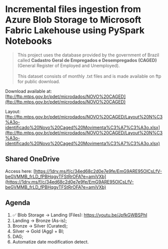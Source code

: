 # Incremental files ingestion from Azure Blob Storage to Microsoft Fabric Lakehouse using PySpark Notebooks  

> This project uses the database provided by the government of Brazil called **Cadastro Geral de Empregados e Desempregados (CAGED)** (General Register of Employed and Unemployed).<br><br>
> This dataset consists of monthly .txt files and is made available on ftp for public download.  <br> 
  
Download available at: [ftp://ftp.mtps.gov.br/pdet/microdados/NOVO%20CAGED](ftp://ftp.mtps.gov.br/pdet/microdados/NOVO%20CAGED)   

Layout: [ftp://ftp.mtps.gov.br/pdet/microdados/NOVO%20CAGED/Layout%20N%C3%A3o-identificado%20Novo%20Caged%20Movimenta%C3%A7%C3%A3o.xlsx](ftp://ftp.mtps.gov.br/pdet/microdados/NOVO%20CAGED/Layout%20N%C3%A3o-identificado%20Novo%20Caged%20Movimenta%C3%A7%C3%A3o.xlsx)  <br> 


## Shared OneDrive 
Access here: [https://1drv.ms/f/c/34ed68c2d0e7e9fe/EmG9ARE95OlCsLfV-beGVMMB_frLD_fPBHqgvTFStRrOFA?e=amiVXb](https://1drv.ms/f/c/34ed68c2d0e7e9fe/EmG9ARE95OlCsLfV-beGVMMB_frLD_fPBHqgvTFStRrOFA?e=amiVXb)  


## Agenda  

1. ✅ Blob Storage -> Landing (Files): https://youtu.be/JpfkGWBSPhI  
2. Landing -> Bronze (As-is);  
3. Bronze -> Silver (Curated);  
4. Silver -> Gold (Agg) + BI;  
5. DAG;  
6. Automatize date modification detect.
   